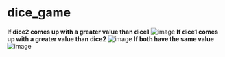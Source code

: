 # dice_game
**If dice2 comes up with a greater value than dice1**
![image](https://user-images.githubusercontent.com/85070588/185994294-39972634-4389-4b29-b37e-79317e64136a.png)
**If dice1 comes up with a greater value than dice2**
![image](https://user-images.githubusercontent.com/85070588/185994560-f184d96c-3f02-4fdf-893f-aeb944b9e566.png)
**If both have the same value**
![image](https://user-images.githubusercontent.com/85070588/185994760-b52b9f5f-bb3a-4d67-aec6-eb8654b1db08.png)
